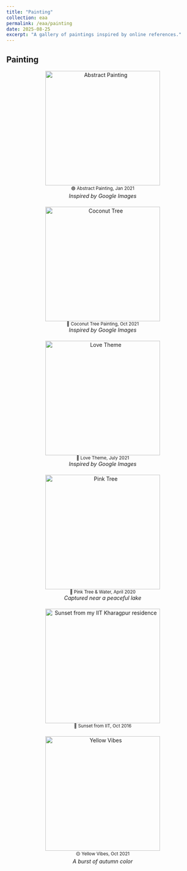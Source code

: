```yaml
---
title: "Painting"
collection: eaa
permalink: /eaa/painting
date: 2025-08-25
excerpt: "A gallery of paintings inspired by online references."
---
```


## Painting

<div style="display: flex; flex-wrap: wrap; gap: 20px; justify-content: center;">

  <div style="flex: 0 0 30%; text-align: center;">
    <img src="{{ '/images/eaa/2021-01-02_abstract_painting.jpeg' | relative_url }}" alt="Abstract Painting" width="300"><br>
    <small>🟣 Abstract Painting, Jan 2021</small><br>
    <em>Inspired by Google Images</em>
  </div>

  <div style="flex: 0 0 30%; text-align: center;">
    <img src="{{ '/images/eaa/2021-10-01-Painting_coconut_tree.jpg' | relative_url }}" alt="Coconut Tree" width="300"><br>
    <small>🌴 Coconut Tree Painting, Oct 2021</small><br>
    <em>Inspired by Google Images</em>
  </div>

  <div style="flex: 0 0 30%; text-align: center;">
    <img src="{{ '/images/eaa/2021-07-30_painting_love.webp' | relative_url }}" alt="Love Theme" width="300"><br>
    <small>💖 Love Theme, July 2021</small><br>
    <em>Inspired by Google Images</em>
  </div>

  <div style="flex: 0 0 30%; text-align: center;">
    <img src="{{ '/images/eaa/2020-04-27_pink_tree_water.jpg' | relative_url }}" alt="Pink Tree" width="300"><br>
    <small>🌸 Pink Tree & Water, April 2020</small><br>
    <em>Captured near a peaceful lake</em>
  </div>

  <div style="flex: 0 0 30%; text-align: center;">
    <img src="{{ '/images/eaa/2016-10-01-sunset_from_iit.jpg' | relative_url }}" alt="Sunset from my IIT Kharagpur residence" width="300"><br>
    <small>🌇 Sunset from IIT, Oct 2016</small><br>
    <!-- <em>From the IIT terrace</em> -->
  </div>

  <div style="flex: 0 0 30%; text-align: center;">
    <img src="{{ '/images/eaa/2021-10-01-yellow.jpg' | relative_url }}" alt="Yellow Vibes" width="300"><br>
    <small>🟡 Yellow Vibes, Oct 2021</small><br>
    <em>A burst of autumn color</em>
  </div>

</div>
